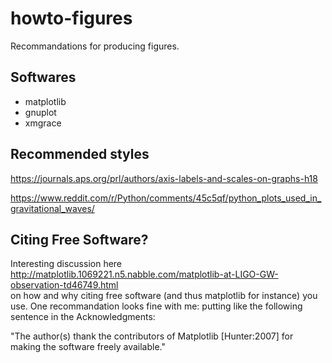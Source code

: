 # howto-figures
Recommandations for producing figures.

## Softwares

- matplotlib  
- gnuplot  
- xmgrace  

## Recommended styles

https://journals.aps.org/prl/authors/axis-labels-and-scales-on-graphs-h18  

https://www.reddit.com/r/Python/comments/45c5qf/python_plots_used_in_gravitational_waves/


## Citing Free Software?

Interesting discussion here http://matplotlib.1069221.n5.nabble.com/matplotlib-at-LIGO-GW-observation-td46749.html  
on how and why citing free software (and thus matplotlib for instance) you use. One recommandation looks fine with me:
putting like the following sentence in the Acknowledgments: 

"The author(s) thank the contributors of Matplotlib [Hunter:2007] for making the software freely available."
